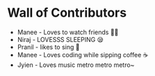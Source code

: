 # Wall of Contributors

- Manee - Loves to watch friends 😶‍🌫️
- Niraj - LOVESSS SLEEPING 😪
- Pranil - likes to sing 🎵
- Manee - Loves coding while sipping coffee ☕
- Jyien - Loves music metro metro metro~
